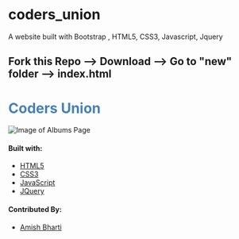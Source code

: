 # coders_union
A website built with Bootstrap , HTML5, CSS3, Javascript, Jquery

## Fork this Repo --> Download --> Go to "new" folder --> index.html 
# <span style="color:steelblue"> Coders Union 
![Image of Albums Page](https://github.com/amish1999/coders_union/blob/master/Screenshot%20(141).png)
  
  
#### Built with:
- [HTML5](https://en.wikipedia.org/wiki/HTML5)
- [CSS3](http://www.css3.info/)
- [JavaScript](https://developer.mozilla.org/en-US/docs/Web/JavaScript)
- [JQuery](https://jquery.com/)

#### Contributed By:
- [Amish Bharti](https://github.com/amish1999)
